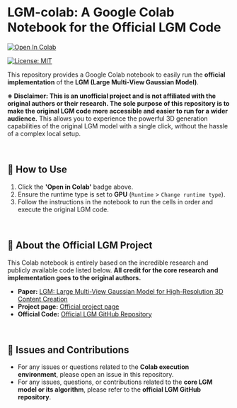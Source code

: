 # LGM-colab: A Google Colab Notebook for the Official LGM Code

[![Open In Colab](https://colab.research.google.com/assets/colab-badge.svg)]([https://colab.research.google.com/assets/colab-badge.svg](https://colab.research.google.com/github/jiu31/LGM-colab/blob/main/lgm.ipynb))

[![License: MIT](https://img.shields.io/badge/License-MIT-yellow.svg)]([LICENSE](https://github.com/jiu-jung/LGM-colab/blob/main/LICENSE))

This repository provides a Google Colab notebook to easily run the **official implementation** of the **LGM (Large Multi-View Gaussian Model)**.

**※ Disclaimer: This is an unofficial project and is not affiliated with the original authors or their research. The sole purpose of this repository is to make the original LGM code more accessible and easier to run for a wider audience.**
This allows you to experience the powerful 3D generation capabilities of the original LGM model with a single click, without the hassle of a complex local setup.

<br>

## 🚀 How to Use
1.  Click the **'Open in Colab'** badge above.
2.  Ensure the runtime type is set to **GPU** (`Runtime` > `Change runtime type`).
3.  Follow the instructions in the notebook to run the cells in order and execute the original LGM code.

<br>

## 📄 About the Official LGM Project
This Colab notebook is entirely based on the incredible research and publicly available code listed below. **All credit for the core research and implementation goes to the original authors.**

- **Paper:** [LGM: Large Multi-View Gaussian Model for High-Resolution 3D Content Creation](https://arxiv.org/abs/2402.05054)
- **Project page:** [Official project page](https://me.kiui.moe/lgm/)
- **Official Code:** [Official LGM GitHub Repository](https://github.com/3DTopia/LGM)


<br>

## 💬 Issues and Contributions
- For any issues or questions related to the **Colab execution environment**, please open an issue in this repository.
- For any issues, questions, or contributions related to the **core LGM model or its algorithm**, please refer to the **official LGM GitHub repository**.
